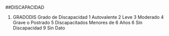 ##DISCAPACIDAD
1. GRADODIS Grado de Discapacidad
1 Autovalente
2 Leve
3 Moderado
4 Grave o Postrado
5 Discapacitados Menores de 6 Años
6 Sin Discapacidad
9 Sin Dato
